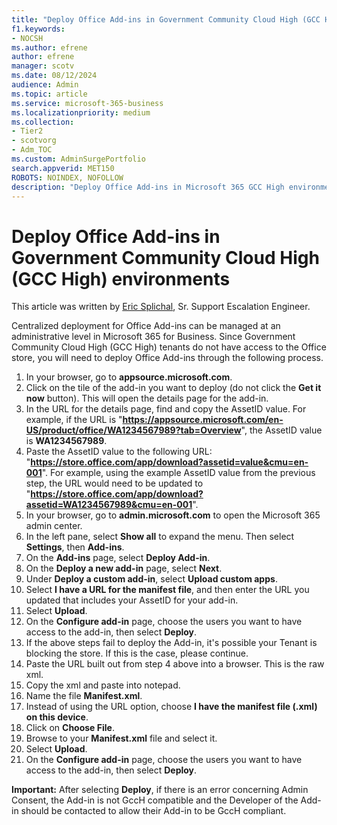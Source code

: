```yaml
---
title: "Deploy Office Add-ins in Government Community Cloud High (GCC High) environments"
f1.keywords:
- NOCSH
ms.author: efrene
author: efrene
manager: scotv
ms.date: 08/12/2024
audience: Admin
ms.topic: article
ms.service: microsoft-365-business
ms.localizationpriority: medium
ms.collection:
- Tier2
- scotvorg
- Adm_TOC
ms.custom: AdminSurgePortfolio
search.appverid: MET150
ROBOTS: NOINDEX, NOFOLLOW
description: "Deploy Office Add-ins in Microsoft 365 GCC High environments."
---
```


# Deploy Office Add-ins in Government Community Cloud High (GCC High) environments

This article was written by [Eric Splichal](https://social.technet.microsoft.com/profile/Splic-MSFT), Sr. Support Escalation Engineer.

Centralized deployment for Office Add-ins can be managed at an administrative level in Microsoft 365 for Business. Since Government Community Cloud High (GCC High) tenants do not have access to the Office store, you will need to deploy Office Add-ins through the following process.

1. In your browser, go to <b>appsource.microsoft.com</b>.
2. Click on the tile of the add-in you want to deploy (do not click the <b>Get it now</b> button). This will open the details page for the add-in.
3. In the URL for the details page, find and copy the AssetID value. For example, if the URL is "<b>https://appsource.microsoft.com/en-US/product/office/WA1234567989?tab=Overview</b>", the AssetID value is <b>WA1234567989</b>.
4. Paste the AssetID value to the following URL: "<b>https://store.office.com/app/download?assetid=value&cmu=en-001</b>". For example, using the example AssetID value from the previous step, the URL would need to be updated to "<b>https://store.office.com/app/download?assetid=WA1234567989&cmu=en-001</b>".
5. In your browser, go to <b>admin.microsoft.com</b> to open the Microsoft 365 admin center.
6. In the left pane, select <b>Show all</b> to expand the menu. Then select <b>Settings</b>, then <b>Add-ins</b>.
7. On the <b>Add-ins</b> page, select <b>Deploy Add-in</b>.
8. On the <b>Deploy a new add-in</b> page, select <b>Next</b>.
9. Under <b>Deploy a custom add-in</b>, select <b>Upload custom apps</b>.
10. Select <b>I have a URL for the manifest file</b>, and then enter the URL you updated that includes your AssetID for your add-in.
11. Select <b>Upload</b>.
12. On the <b>Configure add-in</b> page, choose the users you want to have access to the add-in, then select <b>Deploy</b>.
13. If the above steps fail to deploy the Add-in, it's possible your Tenant is blocking the store. If this is the case, please continue.
14. Paste the URL built out from step 4 above into a browser. This is the raw xml.
15. Copy the xml and paste into notepad.
16. Name the file <b>Manifest.xml</b>.
17. Instead of using the URL option, choose <b>I have the manifest file (.xml) on this device</b>.
18. Click on <b>Choose File</b>.
19. Browse to your <b>Manifest.xml</b> file and select it.
20. Select <b>Upload</b>.
21. On the <b>Configure add-in</b> page, choose the users you want to have access to the add-in, then select <b>Deploy</b>.

<b>Important:</b> After selecting <b>Deploy</b>, if there is an error concerning Admin Consent, the Add-in is not GccH compatible and the Developer of the Add-in should be contacted to allow their Add-in to be GccH compliant.
